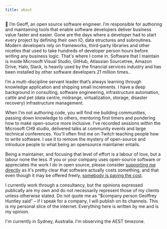 ```yaml
---
title: about
---
```


🙌 I’m Geoff, an open source software engineer. I’m responsible for authoring and maintaining tools that enable software developers deliver business value faster and easier. Gone are the days where a developer had to start every project by defining their own IO, data structures and subroutines. Modern developers rely on frameworks, third-party libraries and other niceties that used to take hundreds of developer person hours before writing any business logic. That's where I come in. Software that I maintain is inside Microsoft Visual Studio, GitHub, Atlassian Sourcetree, Amazon Drive, Halo, Slack, is heavily used by the financial services industry and has been installed by other software developers 21 million times..

I’m a multi-discipline servant leader that’s always learning through knowledge application and shipping small increments. I have a deep background in consulting, software engineering, infrastructure automation, cattle and pet (data centre, midrange, virtualization, storage, disaster recovery) infrastructure management.

When I'm not authoring code, you will find me building communities, passing down knowledge to others, mentoring first timers and pondering how to make open-source more inclusive. I've recorded sessions within the Microsoft CH9 studio, delivered talks at community events and large technical conferences. You'll often find me on Twitch teaching people how to write software. I use it to remove the mystery of open-source and introduce people to what being an opensource maintainer entails.

Being a maintainer, and focusing that level of effort is a labour of love, but a labour none the less. If you or your company uses open-source software or appreciates the work I do in open source, please consider [supporting me directly](/support) as it's pretty clear that software actually costs something, and that even though it may be offered freely, [somebody is paying the cost](https://www.youtube.com/watch?v=0t85TyH-h04). 

I currently work through a consultancy, but the opinions expressed publically are my own and do not necessarily represent those of my clients unless otherwise stated. Do not quote me as “$company person Geoffrey Huntley said” – if I speak for a company, I will publish on its channels. This is my personal slice of the internet. Everything here is written by me and is my opinion.

I'm currently in Sydney, Australia. I’m observing the AEST timezone.
